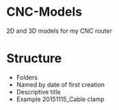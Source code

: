 # CNC-Models
2D and 3D models for my CNC router

Structure
===
* Folders
 * Named by date of first creation
 * Descriptive title
 * Example 20151115_Cable clamp
 
